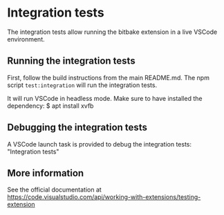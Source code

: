 # Integration tests

The integration tests allow running the bitbake extension in a live VSCode
environment.

## Running the integration tests

First, follow the build instructions from the main README.md.
The npm script `test:integration` will run the integration tests.

It will run VSCode in headless mode. Make sure to have installed the dependency:
 $ apt install xvfb

## Debugging the integration tests

A VSCode launch task is provided to debug the integration tests: "Integration tests"

## More information

See the official documentation at https://code.visualstudio.com/api/working-with-extensions/testing-extension
